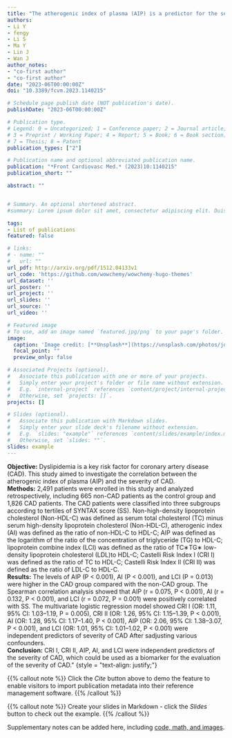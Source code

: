 ```yaml
---
title: "The atherogenic index of plasma (AIP) is a predictor for the severity of coronary artery disease"
authors:
- Li Y
- fengy
- Li S
- Ma Y
- Lin J
- Wan J
author_notes:
- "co-first author"
- "co-first author"
date: "2023-06T00:00:00Z"
doi: "10.3389/fcvm.2023.1140215"

# Schedule page publish date (NOT publication's date).
publishDate: "2023-06T00:00:00Z"

# Publication type.
# Legend: 0 = Uncategorized; 1 = Conference paper; 2 = Journal article;
# 3 = Preprint / Working Paper; 4 = Report; 5 = Book; 6 = Book section;
# 7 = Thesis; 8 = Patent
publication_types: ["2"]

# Publication name and optional abbreviated publication name.
publication: "*Front Cardiovasc Med.* (2023)10:1140215"
publication_short: ""

abstract: ""


# Summary. An optional shortened abstract.
#summary: Lorem ipsum dolor sit amet, consectetur adipiscing elit. Duis posuere tellus ac convallis placerat. Proin tincidunt magna sed ex sollicitudin condimentum.

tags:
- List of publications
featured: false

# links:
# - name: ""
#   url: ""
url_pdf: http://arxiv.org/pdf/1512.04133v1
url_code: 'https://github.com/wowchemy/wowchemy-hugo-themes'
url_dataset: ''
url_poster: ''
url_project: ''
url_slides: ''
url_source: ''
url_video: ''

# Featured image
# To use, add an image named `featured.jpg/png` to your page's folder. 
image:
  caption: 'Image credit: [**Unsplash**](https://unsplash.com/photos/jdD8gXaTZsc)'
  focal_point: ""
  preview_only: false

# Associated Projects (optional).
#   Associate this publication with one or more of your projects.
#   Simply enter your project's folder or file name without extension.
#   E.g. `internal-project` references `content/project/internal-project/index.md`.
#   Otherwise, set `projects: []`.
projects: []

# Slides (optional).
#   Associate this publication with Markdown slides.
#   Simply enter your slide deck's filename without extension.
#   E.g. `slides: "example"` references `content/slides/example/index.md`.
#   Otherwise, set `slides: ""`.
slides: example
---
```

 
**Objective:** Dyslipidemia is a key risk factor for coronary artery disease (CAD). This study aimed to investigate the correlation between the atherogenic index of plasma (AIP) and the severity of CAD.  
**Methods:** 2,491 patients were enrolled in this study and analyzed retrospectively, including 665 non-CAD patients as the control group and 1,826 CAD patients. The CAD patients were classified into three subgroups according to tertiles of SYNTAX score (SS). Non-high-density lipoprotein cholesterol (Non-HDL-C) was defined as serum total cholesterol (TC) minus serum high-density lipoprotein cholesterol (Non-HDL-C), atherogenic index (AI) was defined as the ratio of non-HDL-C to HDL-C; AIP was defined as the logarithm of the ratio of the concentration of triglyceride (TG) to HDL-C; lipoprotein combine index (LCI) was defined as the ratio of TC∗TG∗ low-density lipoprotein cholesterol (LDL)to HDL-C; Castelli Risk Index I (CRI I) was defined as the ratio of TC to HDL-C; Castelli Risk Index II (CRI II) was defined as the ratio of LDL-C to HDL-C.  
**Results:** The levels of AIP (P < 0.001), AI (P < 0.001), and LCI (P = 0.013) were higher in the CAD group compared with the non-CAD group. The Spearman correlation analysis showed that AIP (r = 0.075, P < 0.001), AI (r = 0.132, P < 0.001), and LCI (r = 0.072, P = 0.001) were positively correlated with SS. The multivariate logistic regression model showed CRI I (OR: 1.11, 95% CI: 1.03–1.19, P = 0.005), CRI II (OR: 1.26, 95% CI: 1.15–1.39, P < 0.001), AI (OR: 1.28, 95% CI: 1.17–1.40, P < 0.001), AIP (OR: 2.06, 95% CI: 1.38–3.07, P < 0.001), and LCI (OR: 1.01, 95% CI: 1.01–1.02, P < 0.001) were independent predictors of severity of CAD After sadjusting various confounders.  
**Conclusion:** CRI I, CRI II, AIP, AI, and LCI were independent predictors of the severity
of CAD, which could be used as a biomarker for the evaluation of the severity of CAD." 
{style = "text-align: justify;"}

{{% callout note %}}
Click the *Cite* button above to demo the feature to enable visitors to import publication metadata into their reference management software.
{{% /callout %}}

{{% callout note %}}
Create your slides in Markdown - click the *Slides* button to check out the example.
{{% /callout %}}

Supplementary notes can be added here, including [code, math, and images](https://wowchemy.com/docs/writing-markdown-latex/).
